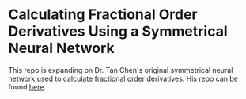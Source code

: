 # Calculating Fractional Order Derivatives Using a Symmetrical Neural Network #

This repo is expanding on Dr. Tan Chen's original symmetrical neural network used to calculate fractional order derivatives.
His repo can be found [here](https://github.com/chentan/fractional/tree/main).
